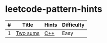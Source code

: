 # leetcode-pattern-hints

| # | Title | Hints | Difficulty |
|---| ----- | -------- | ---------- |
|1|[Two sums](https://leetcode.com/problems/two-sum/) | [C++](./problems/two-sum/)|Easy|
